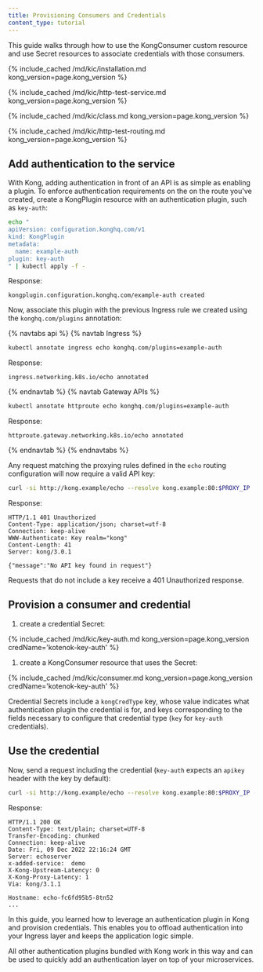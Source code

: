 ```yaml
---
title: Provisioning Consumers and Credentials
content_type: tutorial
---
```


This guide walks through how to use the KongConsumer custom
resource and use Secret resources to associate credentials with those
consumers.

{% include_cached /md/kic/installation.md kong_version=page.kong_version %}

{% include_cached /md/kic/http-test-service.md kong_version=page.kong_version %}

{% include_cached /md/kic/class.md kong_version=page.kong_version %}

{% include_cached /md/kic/http-test-routing.md kong_version=page.kong_version %}

## Add authentication to the service

With Kong, adding authentication in front of an API is as simple as
enabling a plugin. To enforce authentication requirements on the on the route
you've created, create a KongPlugin resource with an authentication plugin,
such as `key-auth`:

```bash
echo "
apiVersion: configuration.konghq.com/v1
kind: KongPlugin
metadata:
  name: example-auth
plugin: key-auth
" | kubectl apply -f -
```
Response:
```text
kongplugin.configuration.konghq.com/example-auth created
```

Now, associate this plugin with the previous Ingress rule we created
using the `konghq.com/plugins` annotation:

{% navtabs api %}
{% navtab Ingress %}
```bash
kubectl annotate ingress echo konghq.com/plugins=example-auth
```
Response:
```text
ingress.networking.k8s.io/echo annotated
```
{% endnavtab %}
{% navtab Gateway APIs %}
```bash
kubectl annotate httproute echo konghq.com/plugins=example-auth
```
Response:
```text
httproute.gateway.networking.k8s.io/echo annotated
```
{% endnavtab %}
{% endnavtabs %}

Any request matching the proxying rules defined in the `echo` routing
configuration will now require a valid API key:

```bash
curl -si http://kong.example/echo --resolve kong.example:80:$PROXY_IP
```
Response:
```
HTTP/1.1 401 Unauthorized
Content-Type: application/json; charset=utf-8
Connection: keep-alive
WWW-Authenticate: Key realm="kong"
Content-Length: 41
Server: kong/3.0.1

{"message":"No API key found in request"}
```

Requests that do not include a key receive a 401 Unauthorized response.

## Provision a consumer and credential

1. create a credential Secret:

{% include_cached /md/kic/key-auth.md kong_version=page.kong_version credName='kotenok-key-auth' %}

1. create a KongConsumer resource that uses the Secret:

{% include_cached /md/kic/consumer.md kong_version=page.kong_version credName='kotenok-key-auth' %}

  Credential Secrets include a `kongCredType` key, whose value indicates what authentication plugin the credential is for, and keys corresponding to the fields necessary to configure that credential type (`key` for `key-auth` credentials).

## Use the credential

Now, send a request including the credential (`key-auth` expects an `apikey`
header with the key by default):

```bash
curl -si http://kong.example/echo --resolve kong.example:80:$PROXY_IP -H "apikey: gav"
```
Response:
```text
HTTP/1.1 200 OK                
Content-Type: text/plain; charset=UTF-8
Transfer-Encoding: chunked
Connection: keep-alive
Date: Fri, 09 Dec 2022 22:16:24 GMT
Server: echoserver
x-added-service:  demo
X-Kong-Upstream-Latency: 0
X-Kong-Proxy-Latency: 1
Via: kong/3.1.1

Hostname: echo-fc6fd95b5-8tn52
...
```

In this guide, you learned how to leverage an authentication plugin in Kong
and provision credentials. This enables you to offload authentication into
your Ingress layer and keeps the application logic simple.

All other authentication plugins bundled with Kong work in this
way and can be used to quickly add an authentication layer on top of
your microservices.
